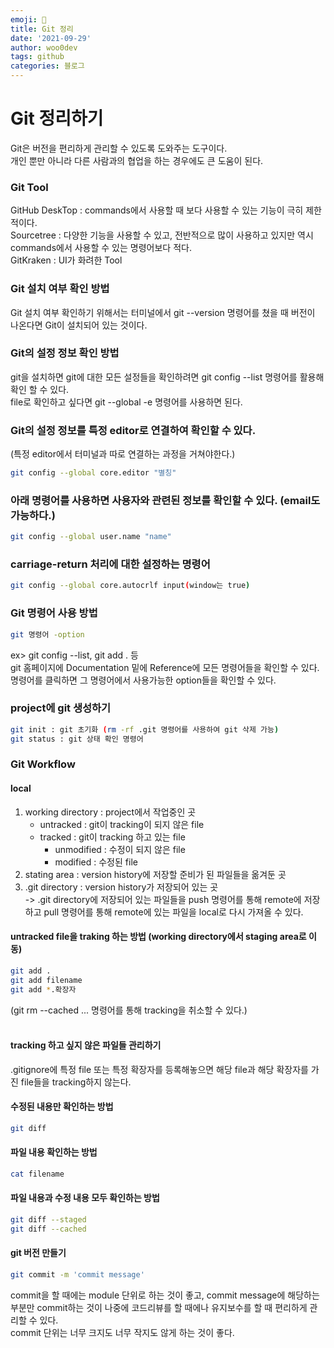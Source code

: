 ```yaml
---
emoji: 🐻
title: Git 정리
date: '2021-09-29'
author: woo0dev
tags: github
categories: 블로그
---
```


# Git 정리하기


Git은 버전을 편리하게 관리할 수 있도록 도와주는 도구이다.  
개인 뿐만 아니라 다른 사람과의 협업을 하는 경우에도 큰 도움이 된다.

### Git Tool
GitHub DeskTop : commands에서 사용할 때 보다 사용할 수 있는 기능이 극히 제한적이다.  
Sourcetree : 다양한 기능을 사용할 수 있고, 전반적으로 많이 사용하고 있지만 역시 commands에서 사용할 수 있는 명령어보다 적다.  
GitKraken : UI가 화려한 Tool  

### Git 설치 여부 확인 방법
Git 설치 여부 확인하기 위해서는 터미널에서 git --version 명령어를 쳤을 때 버전이 나온다면 Git이 설치되어 있는 것이다.

### Git의 설정 정보 확인 방법
git을 설치하면 git에 대한 모든 설정들을 확인하려면 git config --list 명령어를 활용해 확인 할 수 있다.  
file로 확인하고 싶다면 git --global -e 명령어를 사용하면 된다.

### Git의 설정 정보를 특정 editor로 연결하여 확인할 수 있다.
(특정 editor에서 터미널과 따로 연결하는 과정을 거쳐야한다.)
```bash
git config --global core.editor "별칭"
```
### 아래 명령어를 사용하면 사용자와 관련된 정보를 확인할 수 있다. (email도 가능하다.)
```bash
git config --global user.name "name"
```
### carriage-return 처리에 대한 설정하는 명령어
```bash
git config --global core.autocrlf input(window는 true)
```
### Git 명령어 사용 방법
```bash
git 명령어 -option  
```
ex> git config --list, git add . 등  
git 홈페이지에 Documentation 밑에 Reference에 모든 명령어들을 확인할 수 있다.  
명령어를 클릭하면 그 명령어에서 사용가능한 option들을 확인할 수 있다.  

### project에 git 생성하기
```bash
git init : git 초기화 (rm -rf .git 명령어를 사용하여 git 삭제 가능)  
git status : git 상태 확인 명령어  
```

### Git Workflow
#### local
1. working directory : project에서 작업중인 곳  
    - untracked : git이 tracking이 되지 않은 file
    - tracked : git이 tracking 하고 있는 file
        - unmodified : 수정이 되지 않은 file 
        - modified : 수정된 file
2. stating area : version history에 저장할 준비가 된 파일들을 옮겨둔 곳
3. .git directory : version history가 저장되어 있는 곳  
-> .git directory에 저장되어 있는 파일들을 push 명령어를 통해 remote에 저장하고 pull 명령어를 통해 remote에 있는 파일을 local로 다시 가져올 수 있다.  

#### untracked file을 traking 하는 방법 (working directory에서 staging area로 이동)
```bash
git add .
git add filename
git add *.확장자
```
(git rm --cached <file>... 명령어를 통해 tracking을 취소할 수 있다.)
<br/><br/>
#### tracking 하고 싶지 않은 파일들 관리하기
.gitignore에 특정 file 또는 특정 확장자를 등록해놓으면 해당 file과 해당 확장자를 가진 file들을 tracking하지 않는다.

#### 수정된 내용만 확인하는 방법
```bash
git diff
```

#### 파일 내용 확인하는 방법
```bash
cat filename
```

#### 파일 내용과 수정 내용 모두 확인하는 방법
```bash
git diff --staged
git diff --cached
```

#### git 버전 만들기
```bash
git commit -m 'commit message'
```
commit을 할 때에는 module 단위로 하는 것이 좋고, commit message에 해당하는 부분만 commit하는 것이 나중에 코드리뷰를 할 때에나 유지보수를 할 때 편리하게 관리할 수 있다.  
commit 단위는 너무 크지도 너무 작지도 않게 하는 것이 좋다.